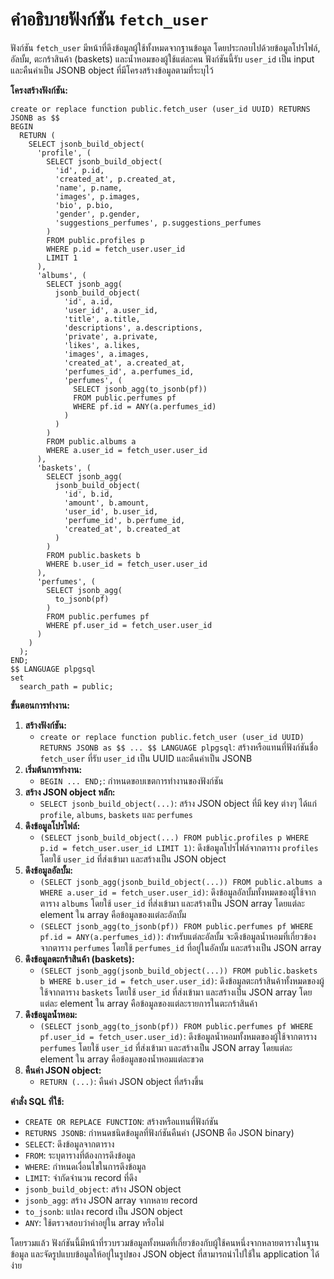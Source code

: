# คำอธิบายฟังก์ชัน `fetch_user`

ฟังก์ชัน `fetch_user` มีหน้าที่ดึงข้อมูลผู้ใช้ทั้งหมดจากฐานข้อมูล โดยประกอบไปด้วยข้อมูลโปรไฟล์, อัลบั้ม, ตะกร้าสินค้า (baskets) และน้ำหอมของผู้ใช้แต่ละคน ฟังก์ชันนี้รับ `user_id` เป็น input และคืนค่าเป็น JSONB object ที่มีโครงสร้างข้อมูลตามที่ระบุไว้

**โครงสร้างฟังก์ชัน:**

```tsql
create or replace function public.fetch_user (user_id UUID) RETURNS JSONB as $$
BEGIN
  RETURN (
    SELECT jsonb_build_object(
      'profile', (
        SELECT jsonb_build_object(
          'id', p.id,
          'created_at', p.created_at,
          'name', p.name,
          'images', p.images,
          'bio', p.bio,
          'gender', p.gender,
          'suggestions_perfumes', p.suggestions_perfumes
        )
        FROM public.profiles p
        WHERE p.id = fetch_user.user_id
        LIMIT 1
      ),
      'albums', (
        SELECT jsonb_agg(
          jsonb_build_object(
            'id', a.id,
            'user_id', a.user_id,
            'title', a.title,
            'descriptions', a.descriptions,
            'private', a.private,
            'likes', a.likes,
            'images', a.images,
            'created_at', a.created_at,
            'perfumes_id', a.perfumes_id,
            'perfumes', (
              SELECT jsonb_agg(to_jsonb(pf))
              FROM public.perfumes pf
              WHERE pf.id = ANY(a.perfumes_id)
            )
          )
        )
        FROM public.albums a
        WHERE a.user_id = fetch_user.user_id
      ),
      'baskets', (
        SELECT jsonb_agg(
          jsonb_build_object(
            'id', b.id,
            'amount', b.amount,
            'user_id', b.user_id,
            'perfume_id', b.perfume_id,
            'created_at', b.created_at
          )
        )
        FROM public.baskets b
        WHERE b.user_id = fetch_user.user_id
      ),
      'perfumes', (
        SELECT jsonb_agg(
          to_jsonb(pf)
        )
        FROM public.perfumes pf
        WHERE pf.user_id = fetch_user.user_id
      )
    )
  );
END;
$$ LANGUAGE plpgsql
set
  search_path = public;
```

**ขั้นตอนการทำงาน:**

1. **สร้างฟังก์ชัน:**
    * `create or replace function public.fetch_user (user_id UUID) RETURNS JSONB as $$ ... $$ LANGUAGE plpgsql`: สร้างหรือแทนที่ฟังก์ชันชื่อ `fetch_user` ที่รับ `user_id` เป็น UUID และคืนค่าเป็น JSONB
2. **เริ่มต้นการทำงาน:**
    * `BEGIN ... END;`: กำหนดขอบเขตการทำงานของฟังก์ชัน
3. **สร้าง JSON object หลัก:**
    * `SELECT jsonb_build_object(...)`: สร้าง JSON object ที่มี key ต่างๆ ได้แก่ `profile`, `albums`, `baskets` และ `perfumes`
4. **ดึงข้อมูลโปรไฟล์:**
    * `(SELECT jsonb_build_object(...) FROM public.profiles p WHERE p.id = fetch_user.user_id LIMIT 1)`: ดึงข้อมูลโปรไฟล์จากตาราง `profiles` โดยใช้ `user_id` ที่ส่งเข้ามา และสร้างเป็น JSON object
5. **ดึงข้อมูลอัลบั้ม:**
    * `(SELECT jsonb_agg(jsonb_build_object(...)) FROM public.albums a WHERE a.user_id = fetch_user.user_id)`: ดึงข้อมูลอัลบั้มทั้งหมดของผู้ใช้จากตาราง `albums` โดยใช้ `user_id` ที่ส่งเข้ามา และสร้างเป็น JSON array โดยแต่ละ element ใน array คือข้อมูลของแต่ละอัลบั้ม
    * `(SELECT jsonb_agg(to_jsonb(pf)) FROM public.perfumes pf WHERE pf.id = ANY(a.perfumes_id))`: สำหรับแต่ละอัลบั้ม จะดึงข้อมูลน้ำหอมที่เกี่ยวข้องจากตาราง `perfumes` โดยใช้ `perfumes_id` ที่อยู่ในอัลบั้ม และสร้างเป็น JSON array
6. **ดึงข้อมูลตะกร้าสินค้า (baskets):**
    * `(SELECT jsonb_agg(jsonb_build_object(...)) FROM public.baskets b WHERE b.user_id = fetch_user.user_id)`: ดึงข้อมูลตะกร้าสินค้าทั้งหมดของผู้ใช้จากตาราง `baskets` โดยใช้ `user_id` ที่ส่งเข้ามา และสร้างเป็น JSON array โดยแต่ละ element ใน array คือข้อมูลของแต่ละรายการในตะกร้าสินค้า
7. **ดึงข้อมูลน้ำหอม:**
    * `(SELECT jsonb_agg(to_jsonb(pf)) FROM public.perfumes pf WHERE pf.user_id = fetch_user.user_id)`: ดึงข้อมูลน้ำหอมทั้งหมดของผู้ใช้จากตาราง `perfumes` โดยใช้ `user_id` ที่ส่งเข้ามา และสร้างเป็น JSON array โดยแต่ละ element ใน array คือข้อมูลของน้ำหอมแต่ละขวด
8. **คืนค่า JSON object:**
    * `RETURN (...)`: คืนค่า JSON object ที่สร้างขึ้น

**คำสั่ง SQL ที่ใช้:**

* `CREATE OR REPLACE FUNCTION`: สร้างหรือแทนที่ฟังก์ชัน
* `RETURNS JSONB`: กำหนดชนิดข้อมูลที่ฟังก์ชันคืนค่า (JSONB คือ JSON binary)
* `SELECT`: ดึงข้อมูลจากตาราง
* `FROM`: ระบุตารางที่ต้องการดึงข้อมูล
* `WHERE`: กำหนดเงื่อนไขในการดึงข้อมูล
* `LIMIT`: จำกัดจำนวน record ที่ดึง
* `jsonb_build_object`: สร้าง JSON object
* `jsonb_agg`: สร้าง JSON array จากหลาย record
* `to_jsonb`: แปลง record เป็น JSON object
* `ANY`: ใช้ตรวจสอบว่าค่าอยู่ใน array หรือไม่

โดยรวมแล้ว ฟังก์ชันนี้มีหน้าที่รวบรวมข้อมูลทั้งหมดที่เกี่ยวข้องกับผู้ใช้คนหนึ่งจากหลายตารางในฐานข้อมูล และจัดรูปแบบข้อมูลให้อยู่ในรูปของ JSON object ที่สามารถนำไปใช้ใน application ได้ง่าย
